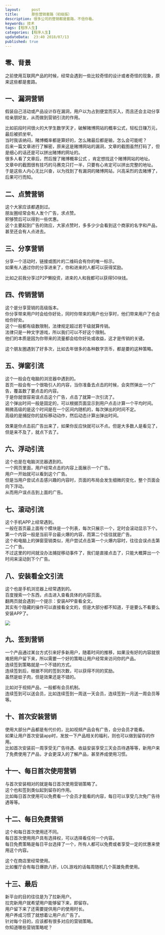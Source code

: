 ```yaml
---   
layout:     post  
title:      那些营销套路（初级版）
description: 很多公司的营销都是套路，不信你看。      
keywords: 技术 
tags: [程序人生]  
categories: [程序人生]  
updateData:  23:40 2018/07/13   
published: true   
---  
```



## 零、背景


之前使用互联网产品的时候，经常会遇到一些比较奇怪的设计或者奇怪的现象，原来这些都是套路。  


## 一、漏洞营销 

假装自己活动或产品设计存在漏洞，用户以为占到便宜而买入，而且还会主动分享给亲朋好友，从而做到营销引流的作用。  


比如前段时间很火的大学生数学天才，破解赌博网站的概率公式，轻松日赚万元，最后被抓坐牢。  
当时我该纳闷，赌博概率都是算好的，怎么赌最后都是输，怎么会可能呢？  
后来一篇文章进行了解密，原来这是赌博网站的漏洞，文章的截图虽然打码了，但是细心的话还是可以拼出赌博的网址的。  
很多人看了文章后，然后搜了赌博概率公式 ，肯定想找这个赌博网站的地址。  
文章中的截图很有技巧的马赛克只打一半，只要有心肯定可以拼出完整的地址。  
于是这些人内心无比兴奋，以为找到了有漏洞的赌博网站，兴高采烈的去赌博了，后果可行而知。  


## 二、点赞营销

这个大家应该都遇到过。  
朋友圈经常会有人发个广告，求点赞。  
积够赞后可以得到一些优惠。  
这个主要起到广告的效应，大家点赞时，多多少少会看到这个商家的名字和产品，甚至还会有人点进去。  


## 三、分享营销  

分享一个活动时，链接或图片的二维码会有你的唯一标示。  
如果有人通过你的分享进来了，你和进来的人都可以获得奖励。  


比如之前我分享过P2P懒投资，进来的人和我都可以获得50块钱。  


## 四、传销营销  

这个是分享营销的高级版本。  
你分享带来用户时会给你好处，同时你带来的用户也分享时，他们带来用户了也会给你好处。  
这个一般都有级数限制，法律规定超过若干级就算传销。  
法律只是一种文字游戏，所以我们可以不好这个限制。  
他们的本质是因为你带来的流量都会给你好处或收益，这才是传销的关键。  


这个朋友圈遇到了好多次，比如去年很多的各种数字货币，都是要的这种策略。  

## 五、弹窗引流 

这个一般会在电脑的浏览器中遇到的。  
首页一般会有一个很吸引人的内容，当你准备去点击的时候，会突然弹出一个广告，覆盖数了要点击的内容。  
于是你就很容易误点击这个广告，点击了就算一次引流了。  
这个弹出时间一般是固定的，可以根据页面显示到用户点击计算一个平均时间。  
稍微高级的是这个时间是在一个区间内随机的，每次弹出的时间不定。  
高级的是捕捉你的鼠标移动动作，然后动态计算出弹出时间。  

效果是你点击前广告出来了，如果你反应快就可以不点。但是大多数人是看见了，但是来不及了，就点下去了。  


## 六、浮动引流 

这个也是在电脑浏览器遇到的。  
一个网页里面，用户经常点击的内容上面展示一个广告。  
用户一开始就可以看到这个广告。  
但是当用户尝试点击感兴趣的内容时，页面的布局会发生细微的变化，整个页面会向下浮动。  
从而用户误点击到上面的广告。  


## 七、滚动引流

这个手机APP上经常遇到。  
一般在首页最上面有个模块是一个列表，每次只展示一个，定时会滚动显示下个。  
第一个内容一般是当前平台最火爆的内容，而第二个往往就是广告。  
这个和电脑上的弹窗营销类似，用户尝试点击第一个火爆内容时，往往会误点击第二个广告。  
不过这里的时间就没办法捕捉移动事件了，我们是直接点击了，只能大概算出一个时间来滚动到下个广告。  


## 八、安装看全文引流

这个也是手机浏览器上经常遇到的。  
百度搜索一个东西，点击进入查看具体的内容页面。  
翻两页就会遇到一个提示：安装APP查看全文。  
其实有个隐藏的操作可以直接看全文的，但是大部分都不知道，于是要么不看要么安装APP了。  


![](http://res2018.tiankonguse.com/images/2018/07/20180713233637.jpg) 


## 九、签到营销 

一个产品通过某台方式引来好多新用户，随着时间的推移，如果没有好的内容就很难把用户留下来，所以需要一个好的策略让用户经常来访问你的产品。  
连续签到策略就是一个不错的方式。  
连续签到后，根据不同的签到次数，可以获得不同的奖励。  
虽然是蚊子肉，但是效果还是不错的。  


比如对于视频产品，一般都有会员机制。  
连续签到可以送会员，比如连续签到一周送一天会员，连续签到一月送一周会员等等。  


## 十、首次安装营销


使用大部分产品都是有代价的，比如视频产品会有广告，会分会员才能看。  
如果让用户首次安装app时，发放一下产品相关的福利，则也可以做到留存的作用。  
比如首次安装前一周享受无广告待遇、收益安装享受三天会员待遇等等，新用户来了免费使用了产品，才会更深入的了解产品，甚至养成使用习惯。  


## 十一、每日首次使用营销


与首次安装相对的就是每日首次使用营销策略了。  
这个也和签到类似起到留存的作用。  
比如每日首次使用可以免费看一个会员才能看的内容，每日可以享受几次免广告待遇等等。  


## 十二、每日免费营销

这个和每日首次使用还不同。  
每日首次使用用户具有选择权，可以选择看任何一个内容。  
每日免费策略是每日平台选择了一个，所有人都可以免费或者享受一定的优惠来使用这个内容。  


这个在商店里经常使用。  
比如餐厅会有每日爆款八折，LOL游戏的话每周随机几个英雄免费使用。  


## 十三、最后  

  
新平台的目的往往是为了拉新用户。  
拉完新用户就希望用户能够留下来，即留存。  
用户留下来了还需要提供用户的使用时长。  
用户养成习惯了就想着让用户点广告了。  
针对每个目的，应该都有很多对应的营销策略。  
你知道哪些营销策略呢？   
  
